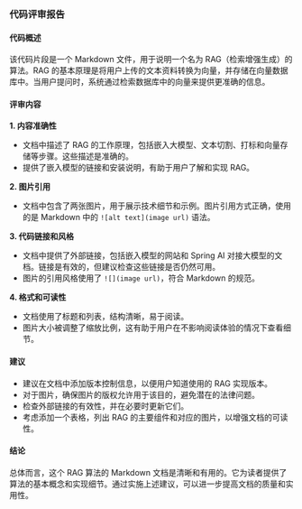 ### 代码评审报告

#### 代码概述
该代码片段是一个 Markdown 文件，用于说明一个名为 RAG（检索增强生成）的算法。RAG 的基本原理是将用户上传的文本资料转换为向量，并存储在向量数据库中。当用户提问时，系统通过检索数据库中的向量来提供更准确的信息。

#### 评审内容

**1. 内容准确性**
- 文档中描述了 RAG 的工作原理，包括嵌入大模型、文本切割、打标和向量存储等步骤。这些描述是准确的。
- 提供了嵌入模型的链接和安装说明，有助于用户了解和实现 RAG。

**2. 图片引用**
- 文档中包含了两张图片，用于展示技术细节和示例。图片引用方式正确，使用的是 Markdown 中的 `![alt text](image url)` 语法。

**3. 代码链接和风格**
- 文档中提供了外部链接，包括嵌入模型的网站和 Spring AI 对接大模型的文档。链接是有效的，但建议检查这些链接是否仍然可用。
- 图片的引用风格使用了 `![](image url)`，符合 Markdown 的规范。

**4. 格式和可读性**
- 文档使用了标题和列表，结构清晰，易于阅读。
- 图片大小被调整了缩放比例，这有助于用户在不影响阅读体验的情况下查看细节。

#### 建议
- 建议在文档中添加版本控制信息，以便用户知道使用的 RAG 实现版本。
- 对于图片，确保图片的版权允许用于该目的，避免潜在的法律问题。
- 检查外部链接的有效性，并在必要时更新它们。
- 考虑添加一个表格，列出 RAG 的主要组件和对应的图片，以增强文档的可读性。

#### 结论
总体而言，这个 RAG 算法的 Markdown 文档是清晰和有用的。它为读者提供了算法的基本概念和实现细节。通过实施上述建议，可以进一步提高文档的质量和实用性。